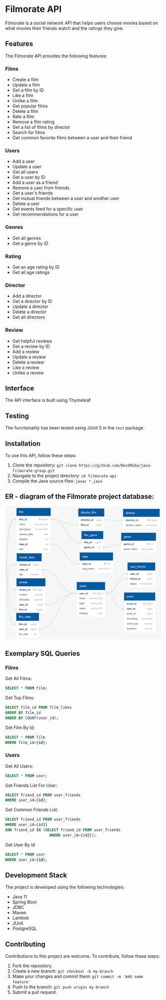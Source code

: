 # Filmorate API

Filmorate is a social network API that helps users choose movies based on what movies their friends watch and the ratings they give.

## Features

The Filmorate API provides the following features:

### Films

- Create a film
- Update a film
- Get a film by ID
- Like a film
- Unlike a film
- Get popular films
- Delete a film
- Rate a film
- Remove a film rating
- Get a list of films by director
- Search for films
- Get common favorite films between a user and their friend

### Users

- Add a user
- Update a user
- Get all users
- Get a user by ID
- Add a user as a friend
- Remove a user from friends
- Get a user's friends
- Get mutual friends between a user and another user
- Delete a user
- Get events feed for a specific user
- Get recommendations for a user

### Genres

- Get all genres
- Get a genre by ID

### Rating

- Get an age rating by ID
- Get all age ratings

### Director

- Add a director
- Get a director by ID
- Update a director
- Delete a director
- Get all directors

### Review

- Get helpful reviews
- Get a review by ID
- Add a review
- Update a review
- Delete a review
- Like a review
- Unlike a review

## Interface

The API interface is built using Thymeleaf.

## Testing

The functionality has been tested using JUnit 5 in the `test` package.

## Installation

To use this API, follow these steps:

1. Clone the repository: `git clone https://github.com/DevSMike/java-filmorate-group.git`
2. Navigate to the project directory: `cd filmorate-api`
3. Compile the Java source files: `javac *.java`


## ER - diagram of the Filmorate project database:

![Schema](schema.png)

## Exemplary SQL Queries

### Films

Get All Films:  
```sql 
SELECT * FROM film;
```
Get Top Films:  
```sql
SELECT film_id FROM film_likes  
GROUP BY film_id  
ORDER BY COUNT(user_id);
```

Get Film By Id:  
```sql
SELECT * FROM film  
WHERE film_id={id};
```

### Users

Get All Users:
```sql
SELECT * FROM user;
```

Get Friends List For User:  
```sql
SELECT friend_id FROM user_friends  
WHERE user_id={id};
```

Get Common Friends List:
```sql
SELECT friend_id FROM user_friends  
WHERE user_id={id1}  
AND friend_id IN (SELECT friend_id FROM user_friends
                    WHERE user_id={id2});
```

Get User By Id
```sql
SELECT * FROM user  
WHERE user_id={id};
```

## Development Stack

The project is developed using the following technologies:

- Java 11
- Spring Boot
- JDBC
- Maven
- Lambok
- JUnit
- PostgreSQL

## Contributing

Contributions to this project are welcome. To contribute, follow these steps:

1. Fork the repository.
2. Create a new branch: `git checkout -b my-branch`
3. Make your changes and commit them: `git commit -m 'Add some feature'`
4. Push to the branch: `git push origin my-branch`
5. Submit a pull request.
